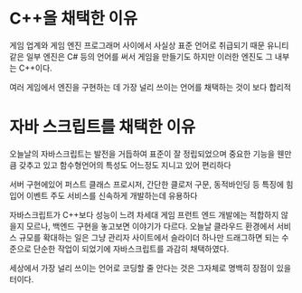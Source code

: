 # C++을 채택한 이유
게임 업계와 게임 엔진 프로그래머 사이에서 사실상 표준 언어로 취급되기 때문
유니티 같은 일부 엔진은 C# 등의 언어를 써서 게임을 만들기도 하지만 이러한 엔진도 그 내부는 C++이다.

여러 게임에서 엔진을 구현하는 데 가장 널리 쓰이는 언어를 채택하는 것이 보다 합리적

# 자바 스크립트를 채택한 이유
오늘날의 자바스크립트는 발전을 거듭하여 표준이 잘 정립되었으며 중요한 기능을 웬만큼 갖추고 있고 함수형언어의 특성도 어느정도 지니고 있어 편리하다

서버 구현에있어 퍼스트 클래스 프로시저, 간단한 클로저 구문, 동적바인딩 등 특징에 힘입어 이벤트 주도 서비스를 신속하게 개발하는데 유용하다

자바스크립트가 C++보다 성능이 느려 차세대 게임 프런트 엔드 개발에는 적합하지 않을지 모르나, 백엔드 구현을 놓고보면 이야기가 다르다.
오늘날 클라우드 환경에서 서비스 규모를 확대하는 일은 그냥 관리자 사이트에서 슬라이더 하나만 드래그하면 되는 수준으로 단순한 작업이 되었기에 자바스크립트를 과감히 채택하였다.

세상에서 가장 널리 쓰이는 언어로 코딩할 줄 안다는 것은 그자체로 명백히 장점이 있을 터이다.
